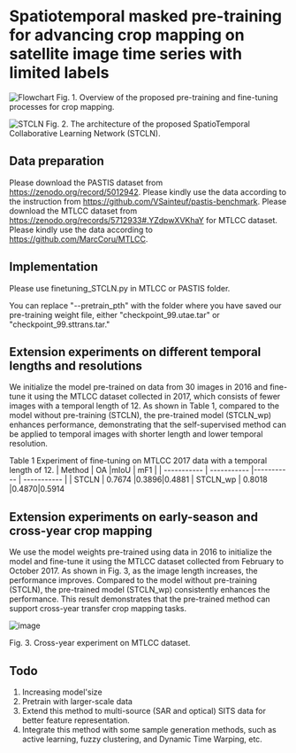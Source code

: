 # Spatiotemporal masked pre-training for advancing crop mapping on satellite image time series with limited labels



![Flowchart](https://github.com/user-attachments/assets/7bb996a7-7602-432f-be50-44f9116d33be)
Fig. 1. Overview of the proposed pre-training and fine-tuning processes for crop mapping.

![STCLN](https://github.com/user-attachments/assets/49e9065c-d8ac-4d8d-b2ca-499e591277ad)
Fig. 2. The architecture of the proposed SpatioTemporal Collaborative Learning Network (STCLN).




## Data preparation
Please download the PASTIS dataset from https://zenodo.org/record/5012942. Please kindly use the data according to the instruction from https://github.com/VSainteuf/pastis-benchmark.
Please download the MTLCC dataset from https://zenodo.org/records/5712933#.YZdpwXVKhaY for MTLCC dataset. Please kindly use the data according to https://github.com/MarcCoru/MTLCC.
## Implementation
Please use finetuning_STCLN.py in MTLCC or PASTIS folder.

You can replace "--pretrain_pth" with the folder where you have saved our pre-training weight file, either "checkpoint_99.utae.tar" or "checkpoint_99.sttrans.tar."

## Extension experiments on different temporal lengths and resolutions
We initialize the model pre-trained on data from 30 images in 2016 and fine-tune it using the MTLCC dataset collected in 2017, which consists of fewer images with a temporal length of 12. As shown in Table 1, compared to the model without pre-training (STCLN), the pre-trained model (STCLN_wp) enhances performance, demonstrating that the self-supervised method can be applied to temporal images with shorter length and lower temporal resolution. 

Table 1 Experiment of fine-tuning on MTLCC 2017 data with a temporal length of 12.
| Method      | OA |mIoU      | mF1 |
| ----------- | ----------- |----------- | ----------- |
| STCLN      | 0.7674       |0.3896|0.4881
| STCLN_wp   | 0.8018	        |0.4870|0.5914


## Extension experiments on early-season and cross-year crop mapping
We use the model weights pre-trained using data in 2016 to initialize the model and fine-tune it using the MTLCC dataset collected from February to October 2017. As shown in Fig. 3, as the image length increases, the performance improves. Compared to the model without pre-training (STCLN), the pre-trained model (STCLN_wp) consistently enhances the performance. This result demonstrates that the pre-trained method can support cross-year transfer crop mapping tasks. 


![image](https://github.com/user-attachments/assets/8a4574ff-a1ea-49a7-8c87-85b9ea5704e1)

Fig. 3. Cross-year experiment on MTLCC dataset.

## Todo
1. Increasing model'size
2. Pretrain with larger-scale data
3. Extend this method to multi-source (SAR and optical) SITS data for better feature representation.
4. Integrate this method with some sample generation methods, such as active learning, fuzzy clustering, and Dynamic Time Warping, etc.

